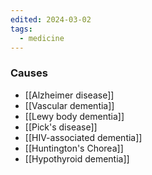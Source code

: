 ```yaml
---
edited: 2024-03-02
tags:
  - medicine
---
```

 
### Causes
- [[Alzheimer disease]] 
- [[Vascular dementia]]
- [[Lewy body dementia]]
- [[Pick's disease]] 
- [[HIV-associated dementia]]
- [[Huntington's Chorea]] 
- [[Hypothyroid dementia]]
